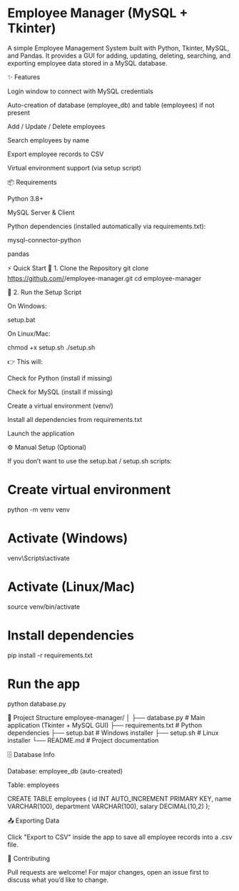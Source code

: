 # Employee Manager (MySQL + Tkinter)

A simple Employee Management System built with Python, Tkinter, MySQL, and Pandas.
It provides a GUI for adding, updating, deleting, searching, and exporting employee data stored in a MySQL database.

✨ Features

Login window to connect with MySQL credentials

Auto-creation of database (employee_db) and table (employees) if not present

Add / Update / Delete employees

Search employees by name

Export employee records to CSV

Virtual environment support (via setup script)

📦 Requirements

Python 3.8+

MySQL Server & Client

Python dependencies (installed automatically via requirements.txt):

mysql-connector-python

pandas

⚡ Quick Start
🔹 1. Clone the Repository
git clone https://github.com/<your-username>/employee-manager.git
cd employee-manager

🔹 2. Run the Setup Script

On Windows:

setup.bat


On Linux/Mac:

chmod +x setup.sh
./setup.sh


👉 This will:

Check for Python (install if missing)

Check for MySQL (install if missing)

Create a virtual environment (venv/)

Install all dependencies from requirements.txt

Launch the application

⚙️ Manual Setup (Optional)

If you don’t want to use the setup.bat / setup.sh scripts:

# Create virtual environment
python -m venv venv
# Activate (Windows)
venv\Scripts\activate
# Activate (Linux/Mac)
source venv/bin/activate

# Install dependencies
pip install -r requirements.txt

# Run the app
python database.py

📂 Project Structure
employee-manager/
│
├── database.py        # Main application (Tkinter + MySQL GUI)
├── requirements.txt   # Python dependencies
├── setup.bat          # Windows installer
├── setup.sh           # Linux installer
└── README.md          # Project documentation

🗄️ Database Info

Database: employee_db (auto-created)

Table: employees

CREATE TABLE employees (
    id INT AUTO_INCREMENT PRIMARY KEY,
    name VARCHAR(100),
    department VARCHAR(100),
    salary DECIMAL(10,2)
);

📤 Exporting Data

Click "Export to CSV" inside the app to save all employee records into a .csv file.

🤝 Contributing

Pull requests are welcome! For major changes, open an issue first to discuss what you’d like to change.
